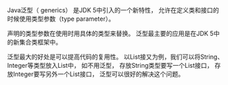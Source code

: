 Java泛型（ generics） 是JDK 5中引⼊的⼀个新特性， 允许在定义类和接口的时候使⽤类型参数（type parameter）。 

声明的类型参数在使⽤时⽤具体的类型来替换。 泛型最主要的应⽤是在JDK 5中的新集合类框架中。

泛型最⼤的好处是可以提⾼代码的复⽤性。 以List接⼜为例，我们可以将String、 Integer等类型放⼊List中， 如不⽤泛型， 存放String类型要写⼀个List接口， 存放Integer要写另外⼀个List接口， 泛型可以很好的解决这个问题。
